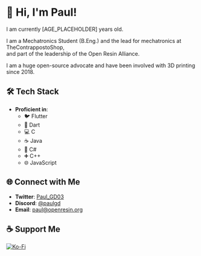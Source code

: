 # 👋 Hi, I'm Paul!

I am currently [AGE_PLACEHOLDER] years old.

I am a Mechatronics Student (B.Eng.) and the lead for mechatronics at TheContrappostoShop,<br>and part of the leadership of the Open Resin Alliance.

I am a huge open-source advocate and have been involved with 3D printing since 2018.

## 🛠️ Tech Stack
- **Proficient in**: 
  - 🐦 Flutter
  - 🎯 Dart
  - 💻 C
  - ☕ Java
  - 🎨 C#
  - ➕ C++
  - 🌐 JavaScript

## 🌐 Connect with Me
- **Twitter**: [Paul_GD03](https://twitter.com/Paul_GD03)
- **Discord**: [@paulgd](https://discord.com/)
- **Email**: [paul@openresin.org](mailto:paul@openresin.org)

## ☕ Support Me
[![Ko-Fi](https://img.shields.io/badge/Ko--fi-F16061?style=for-the-badge&logo=ko-fi&logoColor=white)](https://ko-fi.com/paul_gd)

<!-- Proudly created with GPRM ( https://gprm.itsvg.in ) -->
